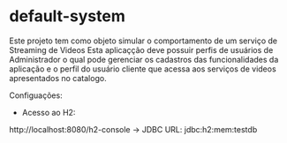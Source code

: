 # default-system

Este projeto tem como objeto simular o comportamento de um serviço de Streaming de Videos
Esta aplicaçção deve possuir perfis de usuários de Administrador o qual pode gerenciar os 
cadastros das funcionalidades da aplicação e o perfil do usuário cliente que acessa aos 
serviços de videos apresentados no catalogo.


Configuações: 
- Acesso ao H2:

http://localhost:8080/h2-console
    -> JDBC URL: jdbc:h2:mem:testdb
    
    
    
